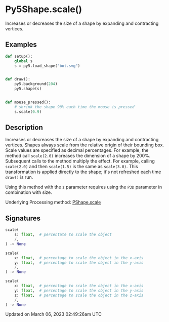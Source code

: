# Py5Shape.scale()

Increases or decreases the size of a shape by expanding and contracting vertices.

## Examples

<div class="example-table">

<div class="example-row"><div class="example-cell-image">

</div><div class="example-cell-code">

```python
def setup():
    global s
    s = py5.load_shape("bot.svg")


def draw():
    py5.background(204)
    py5.shape(s)


def mouse_pressed():
    # shrink the shape 90% each time the mouse is pressed
    s.scale(0.9)
```

</div></div>

</div>

## Description

Increases or decreases the size of a shape by expanding and contracting vertices. Shapes always scale from the relative origin of their bounding box. Scale values are specified as decimal percentages. For example, the method call `scale(2.0)` increases the dimension of a shape by 200%. Subsequent calls to the method multiply the effect. For example, calling `scale(2.0)` and then `scale(1.5)` is the same as `scale(3.0)`. This transformation is applied directly to the shape; it's not refreshed each time `draw()` is run. 

Using this method with the `z` parameter requires using the `P3D` parameter in combination with size.

Underlying Processing method: [PShape.scale](https://processing.org/reference/PShape_scale_.html)

## Signatures

```python
scale(
    s: float,  # percentate to scale the object
    /,
) -> None

scale(
    x: float,  # percentage to scale the object in the x-axis
    y: float,  # percentage to scale the object in the y-axis
    /,
) -> None

scale(
    x: float,  # percentage to scale the object in the x-axis
    y: float,  # percentage to scale the object in the y-axis
    z: float,  # percentage to scale the object in the z-axis
    /,
) -> None
```

Updated on March 06, 2023 02:49:26am UTC

